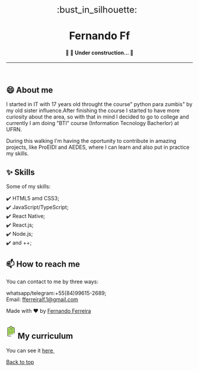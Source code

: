 <div align="center" style="font-size:24px" id="top"> 
:bust_in_silhouette:
  &#xa0;

  <!-- <a href="https://fernandoff.netlify.app">Demo</a> -->
</div>

<h1 align="center">Fernando Ff</h1>

<!-- Status -->

<h4 align="center"> 
	🚧 🚀 Under construction...  🚧
</h4> 

<hr>


<br>

## 😄 About me ##

I started in IT with 17 years old throught the course" python para zumbis" by my old sister influence.After finishing the course I started to have more curiosity about the area, so with that in mind I decided to go to college and currently I am doing "BTI" course (Information Tecnology Bacherlor) at UFRN.

During this walking I'm having the oportunity to contribute in amazing projects, like ProEIDI and AEDES, where I can learn and also put in practice my skills.

## :sparkles: Skills ##

Some of my skills: 

:heavy_check_mark: HTML5 amd CSS3;\
:heavy_check_mark: JavaScript/TypeScript;\
:heavy_check_mark: React Native;\
:heavy_check_mark: React.js;\
:heavy_check_mark: Node.js;\
:heavy_check_mark: and ++;




## 📫 How to reach me

You can contact to me by three ways:

whatsapp/telegram:+55(84)99615-2689;\
Email: fferreiralf.1@gmail.com

Made with :heart: by <a href="https://github.com/fernando-ff" target="_blank">Fernando Ferreira</a>

<h2 style="align-item:center"><img src="https://github.com/fernando-ff/fernando-ff/blob/master/assets/Screenshot_2020-08-30%20Inova%C3%A7%C3%A3o%20Gest%C3%A3o%20Alura%20-%20Cursos%20online%20de%20tecnologia.png" > 
My curriculum
</h2>

</img>

You can see it <a style="color:#000, text-decoration:none" href="https://github.com/fernando-ff/fernando-ff/blob/master/assets/Curr%C3%ADculo(1).pdf" download="Fernando Curriculum pdf" target="_blank">here </a>
&#xa0;

<a href="#top">Back to top</a>
